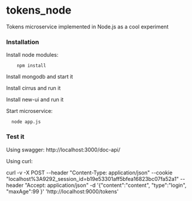 # tokens_node
Tokens microservice implemented in Node.js as a cool experiment

### Installation
Install node modules:

        npm install

Install mongodb and start it

Install cirrus and run it

Install new-ui and run it

Start microservice:

      node app.js

### Test it
Using swagger: http://localhost:3000/doc-api/

Using curl:

curl -v -X POST --header "Content-Type: application/json" --cookie
"localhost%3A9292_session_id=b19e53301aff5bfea16823bc07fa52a1" --header
"Accept: application/json" -d '{"content":"content", "type":"login",
"maxAge":99 }' 'http://localhost:9000/tokens'

